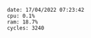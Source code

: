 

                date: 17/04/2022 07:23:42
                cpu: 0.1%
                ram: 18.7%
                cycles: 3240

                         